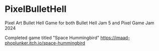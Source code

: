 # PixelBulletHell
Pixel Art Bullet Hell Game for both Bullet Hell Jam 5 and Pixel Game Jam 2024

Completed game titled "Space Hummingbird"
https://imaad-phoplunker.itch.io/space-hummingbird

